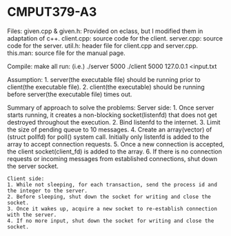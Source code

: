 # CMPUT379-A3
Files: given.cpp & given.h: Provided on eclass, but I modified them in adaptation of c++.
       client.cpp: source code for the client.
       server.cpp: source code for the server.
       util.h: header file for client.cpp and server.cpp.
       this.man: source file for the manual page.

Compile: make all
run: (i.e.) 
	./server 5000
	./client 5000 127.0.0.1 <input.txt

Assumption:
	1. server(the executable file) should be running prior to client(the executable file).
	2. client(the executable) should be running before server(the executable file) times out.

Summary of approach to solve the problems:
	Server side:
	1. Once server starts running, it creates a non-blocking socket(listenfd) that does not get destroyed throughout the execution. 
	2. Bind listenfd to the internet.
	3. Limit the size of pending queue to 10 messages.
	4. Create an array(vector) of (struct pollfd) for poll() system call. Initially only listenfd is added to the array to accept connection requests.
	5. Once a new connection is accepted, the client socket(client_fd) is added to the array.
	6. If there is no connection requests or incoming messages from established connections, shut down the server socket.

	Client side:
	1. While not sleeping, for each transaction, send the process id and the integer to the server.
	2. Before sleeping, shut down the socket for writing and close the socket.
	3. Once it wakes up, acquire a new socket to re-establish connection with the server.
	4. If no more input, shut down the socket for writing and close the socket.
	
